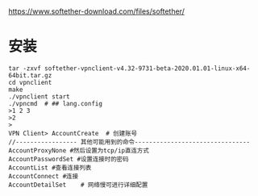 # 
https://www.softether-download.com/files/softether/

# 安装
```
tar -zxvf softether-vpnclient-v4.32-9731-beta-2020.01.01-linux-x64-64bit.tar.gz
cd vpnclient
make
./vpnclient start
./vpncmd  # ## lang.config
>1 2 3
>2
>
VPN Client> AccountCreate  # 创建账号
//----------------- 其他可能用到的命令--------------------------------
AccountProxyNone #然后设置为tcp/ip直连方式
AccountPasswordSet #设置连接时的密码
AccountList #查看连接列表
AccountConnect #连接
AccountDetailSet    # 网络慢可进行详细配置
```

